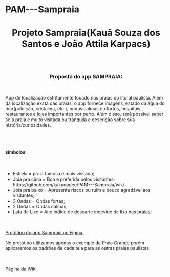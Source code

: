 # PAM---Sampraia
<center><h1>Projeto Sampraia(Kauã Souza dos Santos e João Attila Karpacs)</h1> 
<br><br>
<h3>Proposta do app SAMPRAIA:</h3></center>
<br>
<p>App de localização estritamente focado nas praias do litoral paulista.
Além da localização exata das praias, o app fornece imagens, estado da água do mar(poluição, cristalina, etc.), ondas calmas ou fortes, hospitais, restaurantes e lojas importantes por perto. Além disso, será possível saber se a praia é muito visitada ou tranquila e descrição sobre sua história/curiosidades.</p>
<br><br>
<h4>símbolos</h4>
<br>
<ul>
<li>Estrela = praia famosa e mais visitada;</li>
<li>Joia pra cima = Boa e preferida pelos visitantes;</li>https://github.com/kakacodee/PAM---Sampraia/wiki
<li>Joia pra baixo = Apresenta riscos ou ruim e pouco agradável aos visitantes;</li>
<li>3 Ondas = Ondas fortes;</li>
<li>2 Ondas = Ondas calmas;</li>
<li>Lata de Lixo = Alto indice de descarte indevido de lixo nas praias;</li>
</ul>
<br><br>
<a href="https://www.figma.com/design/zt5cpCj2WNuhEzII7cWbuj/Untitled?node-id=0-1&t=ZMfTraAMLBDeA1Xb-1">Protótipo do app Sampraia no Figma.</a>
<p> No protótipo utilizamos apenas o exemplo da <bold>Praia Grande</bold> porém aplicaremos os padrões de cada tela para as outras praias paulistas. </p>
<br><br>
<a href="https://github.com/kakacodee/PAM---Sampraia/wiki">Página da Wiki.</a>
